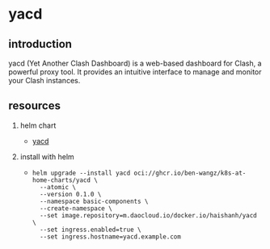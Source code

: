 # yacd

## introduction

yacd (Yet Another Clash Dashboard) is a web-based dashboard for Clash, a powerful proxy tool. It provides an intuitive interface to manage and monitor your Clash instances.

## resources

1. helm chart
    * [yacd](chart/)

2. install with helm
    * ```shell
      helm upgrade --install yacd oci://ghcr.io/ben-wangz/k8s-at-home-charts/yacd \
        --atomic \
        --version 0.1.0 \
        --namespace basic-components \
        --create-namespace \
        --set image.repository=m.daocloud.io/docker.io/haishanh/yacd \
        --set ingress.enabled=true \
        --set ingress.hostname=yacd.example.com
      ```
